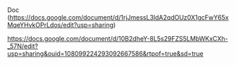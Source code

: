 # 

Doc (https://docs.google.com/document/d/1rjJmessL3IdA2qdOUz0X1gcFwY65xMqeYHvkOPrLdos/edit?usp=sharing)

https://docs.google.com/document/d/10B2dheY-8L5s29FZS5LMbWKxCXh-_57N/edit?usp=sharing&ouid=108099224293092667586&rtpof=true&sd=true


